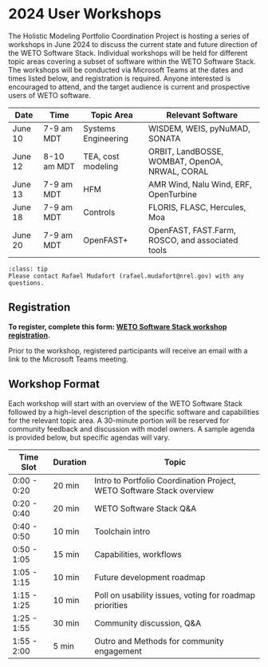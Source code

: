 # 2024 User Workshops

The Holistic Modeling Portfolio Coordination Project is hosting a series of workshops in June 2024
to discuss the current state and future direction of the WETO Software Stack.
Individual workshops will be held for different topic areas covering a subset of software
within the WETO Software Stack.
The workshops will be conducted via Microsoft Teams at the dates and times listed below,
and registration is required.
Anyone interested is encouraged to attend, and the target audience is current and prospective
users of WETO software.

| Date | Time | Topic Area | Relevant Software |
| ---- | ---- | ---------- | ----------------- |
| June 10 | 7-9 am MDT | Systems Engineering | WISDEM, WEIS, pyNuMAD, SONATA |
| June 12 | 8-10 am MDT | TEA, cost modeling | ORBIT, LandBOSSE, WOMBAT, OpenOA, NRWAL, CORAL |
| June 13 | 7-9 am MDT | HFM | AMR Wind, Nalu Wind, ERF, OpenTurbine |
| June 18 | 7-9 am MDT | Controls | FLORIS, FLASC, Hercules, Moa |
| June 20 | 7-9 am MDT | OpenFAST+ | OpenFAST, FAST.Farm, ROSCO, and associated tools |

`````{admonition} Contact
:class: tip
Please contact Rafael Mudafort (rafael.mudafort@nrel.gov) with any questions.
`````

## Registration

**To register, complete this form: [WETO Software Stack workshop registration](https://docs.google.com/forms/d/1Pbk34YmhjRBEsnPteqY8OLgjxsq82TkWULCVhABwuHY/edit).**

Prior to the workshop, registered participants will receive an email with a link
to the Microsoft Teams meeting.

## Workshop Format

Each workshop will start with an overview of the WETO Software Stack followed by
a high-level description of the specific software and capabilities for the relevant
topic area.
A 30-minute portion will be reserved for community feedback and discussion with model owners.
A sample agenda is provided below, but specific agendas will vary.

| Time Slot | Duration | Topic |
| --------- | -------- | ----- |
| 0:00 - 0:20 | 20 min | Intro to Portfolio Coordination Project, WETO Software Stack overview |
| 0:20 - 0:40 | 20 min | WETO Software Stack Q&A |
| 0:40 - 0:50 | 10 min | Toolchain intro |
| 0:50 - 1:05 | 15 min | Capabilities, workflows |
| 1:05 - 1:15 | 10 min | Future development roadmap |
| 1:15 - 1:25 | 10 min | Poll on usability issues, voting for roadmap priorities |
| 1:25 - 1:55 | 30 min | Community discussion, Q&A |
| 1:55 - 2:00 |  5 min | Outro and Methods for community engagement |
